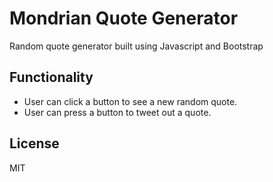 # Mondrian Quote Generator

Random quote generator built using Javascript and Bootstrap

## Functionality
- User can click a button to see a new random quote.
- User can press a button to tweet out a quote.

## License

MIT

